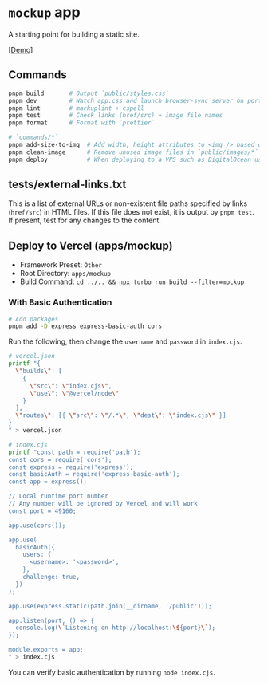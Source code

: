 # `mockup` app

A starting point for building a static site.

[[Demo](https://webapp-template-mockup.usagizmo.com/)]

## Commands

```bash
pnpm build       # Output `public/styles.css`
pnpm dev         # Watch app.css and launch browser-sync server on port 3000
pnpm lint        # markuplint + cspell
pnpm test        # Check links (href/src) + image file names
pnpm format      # Format with `prettier`

# `commands/*`
pnpm add-size-to-img  # Add width, height attributes to <img /> based on actual image size
pnpm clean-image      # Remove unused image files in `public/images/*`
pnpm deploy           # When deploying to a VPS such as DigitalOcean using `rsync`
```

## tests/external-links.txt

This is a list of external URLs or non-existent file paths specified by links (`href/src`) in HTML files.
If this file does not exist, it is output by `pnpm test`.
If present, test for any changes to the content.

## Deploy to Vercel (apps/mockup)

- Framework Preset: `Other`
- Root Directory: `apps/mockup`
- Build Command: `cd ../.. && npx turbo run build --filter=mockup`

### With Basic Authentication

```bash
# Add packages
pnpm add -D express express-basic-auth cors
```

Run the following, then change the `username` and `password` in `index.cjs`.

```bash
# vercel.json
printf "{
  \"builds\": [
    {
      \"src\": \"index.cjs\",
      \"use\": \"@vercel/node\"
    }
  ],
  \"routes\": [{ \"src\": \"/.*\", \"dest\": \"index.cjs\" }]
}
" > vercel.json

# index.cjs
printf "const path = require('path');
const cors = require('cors');
const express = require('express');
const basicAuth = require('express-basic-auth');
const app = express();

// Local runtime port number
// Any number will be ignored by Vercel and will work
const port = 49160;

app.use(cors());

app.use(
  basicAuth({
    users: {
      <username>: '<password>',
    },
    challenge: true,
  })
);

app.use(express.static(path.join(__dirname, '/public')));

app.listen(port, () => {
  console.log(\`Listening on http://localhost:\${port}\`);
});

module.exports = app;
" > index.cjs
```

You can verify basic authentication by running `node index.cjs`.
